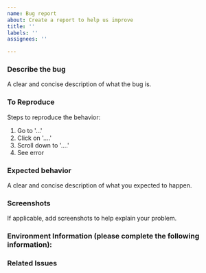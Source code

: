 ```yaml
---
name: Bug report
about: Create a report to help us improve
title: ''
labels: ''
assignees: ''

---
```


<!-- Before creating an issue please make sure you are using the latest version and have checked for duplicate issues. -->

### Describe the bug
A clear and concise description of what the bug is.

### To Reproduce
Steps to reproduce the behavior:
1. Go to '...'
2. Click on '....'
3. Scroll down to '....'
4. See error

### Expected behavior
A clear and concise description of what you expected to happen.

### Screenshots
If applicable, add screenshots to help explain your problem.

### Environment Information (please complete the following information):

<!-- Open the app dashboard (Cmd/Ctrl+T), scroll down to the bottom and click the footer. It will select all informations, for you to copy paste below. -->

### Related Issues
